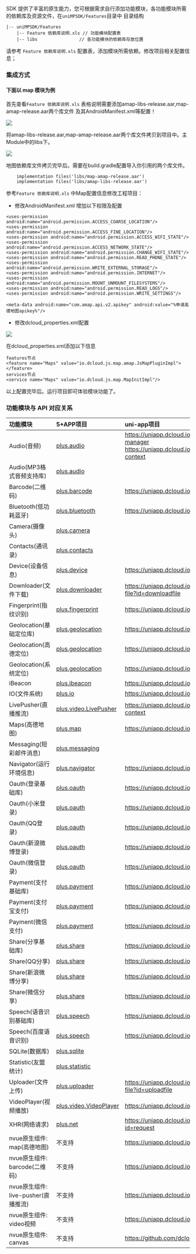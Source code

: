 SDK 提供了丰富的原生能力，您可根据需求自行添加功能模块，各功能模块所需的依赖库及资源文件，在`uniMPSDK/Features`目录中
目录结构

```
|-- uniMPSDK/Features
	|-- Feature 依赖库说明.xls // 功能模块配置表
	|-- libs				// 各功能模块的依赖库存放位置
```
请参考 `Feature 依赖库说明.xls` 配置表，添加模块所需依赖。修改项目相关配置信息；

### 集成方式

#### 下面以 map 模块为例
首先查看`Feature 依赖库说明.xls` 表格说明需要添加amap-libs-release.aar,map-amap-release.aar两个库文件 及其AndroidManifest.xml等配置！

![](https://img-cdn-qiniu.dcloud.net.cn/uploads/article/20200217/0b2c9628f51b29d688618aaf47c9c184.png)

将amap-libs-release.aar,map-amap-release.aar两个库文件拷贝到项目中。主Module中的libs下。

![](https://img-cdn-qiniu.dcloud.net.cn/uploads/article/20200217/d8d4ac2339d1643def4c8dee1567102a.png)

地图依赖库文件拷贝完毕后。需要在build.gradle配置导入你引用的两个库文件。
```
	implementation files('libs/map-amap-release.aar')
	implementation files('libs/amap-libs-release.aar')
```
参考`Feature 依赖库说明.xls` 中Map配置信息修改工程项目：

 - 修改AndroidManifest.xml 增加以下权限及配置

```
<uses-permission android:name="android.permission.ACCESS_COARSE_LOCATION"/>
<uses-permission android:name="android.permission.ACCESS_FINE_LOCATION"/>
<uses-permission android:name="android.permission.ACCESS_WIFI_STATE"/>
<uses-permission android:name="android.permission.ACCESS_NETWORK_STATE"/>
<uses-permission android:name="android.permission.CHANGE_WIFI_STATE"/>
<uses-permission android:name="android.permission.READ_PHONE_STATE"/>
<uses-permission android:name="android.permission.WRITE_EXTERNAL_STORAGE"/>
<uses-permission android:name="android.permission.INTERNET"/>
<uses-permission android:name="android.permission.MOUNT_UNMOUNT_FILESYSTEMS"/>
<uses-permission android:name="android.permission.READ_LOGS"/>
<uses-permission android:name="android.permission.WRITE_SETTINGS"/>

<meta-data android:name="com.amap.api.v2.apikey" android:value="%申请高德地图apikey%"/>
```

 - 修改dcloud_properties.xml配置

![](https://img-cdn-qiniu.dcloud.net.cn/uploads/article/20200217/ac1dc92cb78eaf4ee9ede9b37d92aa5f.png)

在dcloud_properties.xml添加以下信息

```
features节点
<feature name="Maps" value="io.dcloud.js.map.amap.JsMapPluginImpl"></feature>
services节点
<service name="Maps" value="io.dcloud.js.map.MapInitImpl"/>
```

以上配置完毕后。运行项目即可体验模块功能了。

### 功能模块与 API 对应关系

| 功能模块       | 5+APP项目                | uni-app项目 
| :-------                | :-------                | :-------                
| Audio(音频)    | [plus.audio](https://www.html5plus.org/doc/zh_cn/audio.html)    | https://uniapp.dcloud.io/api/media/record-manager https://uniapp.dcloud.io/api/media/audio-context 
| Audio(MP3格式音频支持库)    | [plus.audio](https://www.html5plus.org/doc/zh_cn/audio.html)    |  
| Barcode(二维码)         | [plus.barcode](https://www.html5plus.org/doc/zh_cn/barcode.html) | https://uniapp.dcloud.io/api/system/barcode 
| Bluetooth(低功耗蓝牙)          | [plus.bluetooth](https://www.html5plus.org/doc/zh_cn/bluetooth.html) | https://uniapp.dcloud.io/api/system/bluetooth 
| Camera(摄像头)           | [plus.camera](https://www.html5plus.org/doc/zh_cn/camera.html)     |  
| Contacts(通讯录)          | [plus.contacts](https://www.html5plus.org/doc/zh_cn/contacts.html) |  
| Device(设备信息)           | [plus.device](https://www.html5plus.org/doc/zh_cn/device.html)   | https://uniapp.dcloud.io/api/system/info 
| Downloader(文件下载)      | [plus.downloader](https://www.html5plus.org/doc/zh_cn/downloader.html) | https://uniapp.dcloud.io/api/request/network-file?id=downloadfile 
| Fingerprint(指纹识别)     | [plus.fingerprint](https://www.html5plus.org/doc/zh_cn/fingerprint.html) | https://uniapp.dcloud.io/api/other/authentication 
| Geolocation(基础定位库)   | [plus.geolocation](https://www.html5plus.org/doc/zh_cn/geolocation.html) | https://uniapp.dcloud.io/api/location/location 
| Geolocation(高德定位)    	| [plus.geolocation](https://www.html5plus.org/doc/zh_cn/geolocation.html) | https://uniapp.dcloud.io/api/location/location 
| Geolocation(系统定位)    | [plus.geolocation](https://www.html5plus.org/doc/zh_cn/geolocation.html) | https://uniapp.dcloud.io/api/location/location 
| iBeacon            | [plus.ibeacon](https://www.html5plus.org/doc/zh_cn/ibeacon.html)     | https://uniapp.dcloud.io/api/system/ibeacon 
| IO(文件系统)           | [plus.io](https://www.html5plus.org/doc/zh_cn/io.html)               | https://uniapp.dcloud.io/api/file/file 
| LivePusher(直播推流)      | [plus.video.LivePusher](https://www.html5plus.org/doc/zh_cn/video.html#plus.video.LivePusher) | https://uniapp.dcloud.io/api/media/live-player-context 
| Maps(高德地图)           | [plus.map](https://www.html5plus.org/doc/zh_cn/maps.html)            | https://uniapp.dcloud.io/api/location/map 
| Messaging(短彩邮件消息)          | [plus.messaging](https://www.html5plus.org/doc/zh_cn/messaging.html) |
| Navigator(运行环境信息)        | [plus.navigator](https://www.html5plus.org/doc/zh_cn/navigator.html) | https://uniapp.dcloud.io/api/system/info 
| Oauth(登录基础库)             | [plus.oauth](https://www.html5plus.org/doc/zh_cn/oauth.html)        | https://uniapp.dcloud.io/api/plugins/login 
| Oauth(小米登录)        | [plus.oauth](https://www.html5plus.org/doc/zh_cn/oauth.html)        | https://uniapp.dcloud.io/api/plugins/login 
| Oauth(QQ登录)                 | [plus.oauth](https://www.html5plus.org/doc/zh_cn/oauth.html)        | https://uniapp.dcloud.io/api/plugins/login 
| Oauth(新浪微博登录)         | [plus.oauth](https://www.html5plus.org/doc/zh_cn/oauth.html)        | https://uniapp.dcloud.io/api/plugins/login 
| Oauth(微信登录)          | [plus.oauth](https://www.html5plus.org/doc/zh_cn/oauth.html)         | https://uniapp.dcloud.io/api/plugins/login 
| Payment(支付基础库)       | [plus.payment](https://www.html5plus.org/doc/zh_cn/payment.html)     | https://uniapp.dcloud.io/api/plugins/payment 
| Payment(支付宝支付)        | [plus.payment](https://www.html5plus.org/doc/zh_cn/payment.html)     | https://uniapp.dcloud.io/api/plugins/payment 
| Payment(微信支付)          | [plus.payment](https://www.html5plus.org/doc/zh_cn/payment.html)     | https://uniapp.dcloud.io/api/plugins/payment 
| Share(分享基础库)                    | [plus.share](https://www.html5plus.org/doc/zh_cn/share.html)          | https://uniapp.dcloud.io/api/plugins/share 
| Share(QQ分享)                       | [plus.share](https://www.html5plus.org/doc/zh_cn/share.html)         | https://uniapp.dcloud.io/api/plugins/share 
| Share(新浪微博分享)                 | [plus.share](https://www.html5plus.org/doc/zh_cn/share.html)         | https://uniapp.dcloud.io/api/plugins/share 
| Share(微信分享)               | [plus.share](https://www.html5plus.org/doc/zh_cn/share.html)          | https://uniapp.dcloud.io/api/plugins/share 
| Speech(语音识别基础库)               | [plus.speech](https://www.html5plus.org/doc/zh_cn/speech.html)        | https://uniapp.dcloud.io/api/plugins/voice 
| Speech(百度语音识别)             | [plus.speech](https://www.html5plus.org/doc/zh_cn/speech.html)        | https://uniapp.dcloud.io/api/plugins/voice 
| SQLite(数据库)                   | [plus.sqlite](https://www.html5plus.org/doc/zh_cn/sqlite.html)       |
| Statistic(友盟统计)         | [plus.statistic](https://www.html5plus.org/doc/zh_cn/statistic.html)  |
| Uploader(文件上传)                | [plus.uploader](https://www.html5plus.org/doc/zh_cn/uploader.html)    | https://uniapp.dcloud.io/api/request/network-file?id=uploadfile 
| VideoPlayer(视频播放)                 | [plus.video.VideoPlayer](https://www.html5plus.org/doc/zh_cn/video.html#plus.video.VideoPlayer) | https://uniapp.dcloud.io/api/media/video 
| XHR(网络请求)                        | [plus.net](https://www.html5plus.org/doc/zh_cn/xhr.html)              | https://uniapp.dcloud.io/api/request/request?id=request 
| nvue原生组件: map(高德地图)       | 不支持 | https://uniapp.dcloud.io/component/map 
| nvue原生组件: barcode(二维码)    | 不支持 | https://uniapp.dcloud.io/component/barcode 
| nvue原生组件: live-pusher(直播推流)  | 不支持 | https://uniapp.dcloud.io/component/live-pusher 
| nvue原生组件: video视频      | 不支持 | https://uniapp.dcloud.io/component/video 
| nvue原生组件: canvas            | 不支持 | https://github.com/dcloudio/NvueCanvasDemo 
